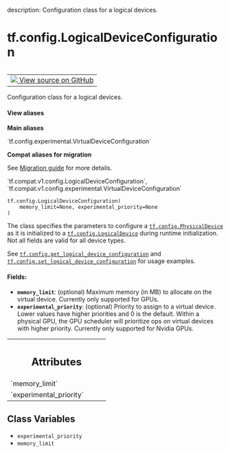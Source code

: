 description: Configuration class for a logical devices.

<div itemscope itemtype="http://developers.google.com/ReferenceObject">
<meta itemprop="name" content="tf.config.LogicalDeviceConfiguration" />
<meta itemprop="path" content="Stable" />
<meta itemprop="property" content="__new__"/>
<meta itemprop="property" content="experimental_priority"/>
<meta itemprop="property" content="memory_limit"/>
</div>

# tf.config.LogicalDeviceConfiguration

<!-- Insert buttons and diff -->

<table class="tfo-notebook-buttons tfo-api nocontent" align="left">
<td>
  <a target="_blank" href="https://github.com/tensorflow/tensorflow/blob/r2.4/tensorflow/python/eager/context.py#L258-L281">
    <img src="https://www.tensorflow.org/images/GitHub-Mark-32px.png" />
    View source on GitHub
  </a>
</td>
</table>



Configuration class for a logical devices.

<section class="expandable">
  <h4 class="showalways">View aliases</h4>
  <p>
<b>Main aliases</b>
<p>`tf.config.experimental.VirtualDeviceConfiguration`</p>

<b>Compat aliases for migration</b>
<p>See
<a href="https://www.tensorflow.org/guide/migrate">Migration guide</a> for
more details.</p>
<p>`tf.compat.v1.config.LogicalDeviceConfiguration`, `tf.compat.v1.config.experimental.VirtualDeviceConfiguration`</p>
</p>
</section>

<pre class="devsite-click-to-copy prettyprint lang-py tfo-signature-link">
<code>tf.config.LogicalDeviceConfiguration(
    memory_limit=None, experimental_priority=None
)
</code></pre>



<!-- Placeholder for "Used in" -->

The class specifies the parameters to configure a <a href="../../tf/config/PhysicalDevice.md"><code>tf.config.PhysicalDevice</code></a>
as it is initialized to a <a href="../../tf/config/LogicalDevice.md"><code>tf.config.LogicalDevice</code></a> during runtime
initialization. Not all fields are valid for all device types.

See <a href="../../tf/config/get_logical_device_configuration.md"><code>tf.config.get_logical_device_configuration</code></a> and
<a href="../../tf/config/set_logical_device_configuration.md"><code>tf.config.set_logical_device_configuration</code></a> for usage examples.

#### Fields:


* <b>`memory_limit`</b>: (optional) Maximum memory (in MB) to allocate on the virtual
  device. Currently only supported for GPUs.
* <b>`experimental_priority`</b>: (optional) Priority to assign to a virtual device.
  Lower values have higher priorities and 0 is the default.
  Within a physical GPU, the GPU scheduler will prioritize ops on virtual
  devices with higher priority. Currently only supported for Nvidia GPUs.




<!-- Tabular view -->
 <table class="responsive fixed orange">
<colgroup><col width="214px"><col></colgroup>
<tr><th colspan="2"><h2 class="add-link">Attributes</h2></th></tr>

<tr>
<td>
`memory_limit`
</td>
<td>

</td>
</tr><tr>
<td>
`experimental_priority`
</td>
<td>

</td>
</tr>
</table>



## Class Variables

* `experimental_priority` <a id="experimental_priority"></a>
* `memory_limit` <a id="memory_limit"></a>
